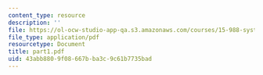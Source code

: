 ```yaml
---
content_type: resource
description: ''
file: https://ol-ocw-studio-app-qa.s3.amazonaws.com/courses/15-988-system-dynamics-self-study-fall-1998-spring-1999/43abb8809f08667bba3c9c61b7735bad_part1.pdf
file_type: application/pdf
resourcetype: Document
title: part1.pdf
uid: 43abb880-9f08-667b-ba3c-9c61b7735bad
---
```

